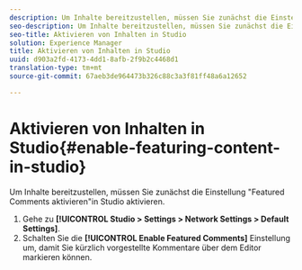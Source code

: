 ```yaml
---
description: Um Inhalte bereitzustellen, müssen Sie zunächst die Einstellung "Featured Comments aktivieren"in Studio aktivieren.
seo-description: Um Inhalte bereitzustellen, müssen Sie zunächst die Einstellung "Featured Comments aktivieren"in Studio aktivieren.
seo-title: Aktivieren von Inhalten in Studio
solution: Experience Manager
title: Aktivieren von Inhalten in Studio
uuid: d903a2fd-4173-4dd1-8afb-2f9b2c4468d1
translation-type: tm+mt
source-git-commit: 67aeb3de964473b326c88c3a3f81ff48a6a12652

---
```



# Aktivieren von Inhalten in Studio{#enable-featuring-content-in-studio}

Um Inhalte bereitzustellen, müssen Sie zunächst die Einstellung "Featured Comments aktivieren"in Studio aktivieren.

1. Gehe zu **[!UICONTROL Studio > Settings > Network Settings > Default Settings]**.
1. Schalten Sie die **[!UICONTROL Enable Featured Comments]** Einstellung um, damit Sie kürzlich vorgestellte Kommentare über dem Editor markieren können.
